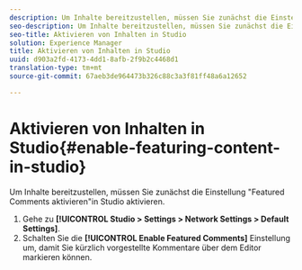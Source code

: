 ```yaml
---
description: Um Inhalte bereitzustellen, müssen Sie zunächst die Einstellung "Featured Comments aktivieren"in Studio aktivieren.
seo-description: Um Inhalte bereitzustellen, müssen Sie zunächst die Einstellung "Featured Comments aktivieren"in Studio aktivieren.
seo-title: Aktivieren von Inhalten in Studio
solution: Experience Manager
title: Aktivieren von Inhalten in Studio
uuid: d903a2fd-4173-4dd1-8afb-2f9b2c4468d1
translation-type: tm+mt
source-git-commit: 67aeb3de964473b326c88c3a3f81ff48a6a12652

---
```



# Aktivieren von Inhalten in Studio{#enable-featuring-content-in-studio}

Um Inhalte bereitzustellen, müssen Sie zunächst die Einstellung "Featured Comments aktivieren"in Studio aktivieren.

1. Gehe zu **[!UICONTROL Studio > Settings > Network Settings > Default Settings]**.
1. Schalten Sie die **[!UICONTROL Enable Featured Comments]** Einstellung um, damit Sie kürzlich vorgestellte Kommentare über dem Editor markieren können.
